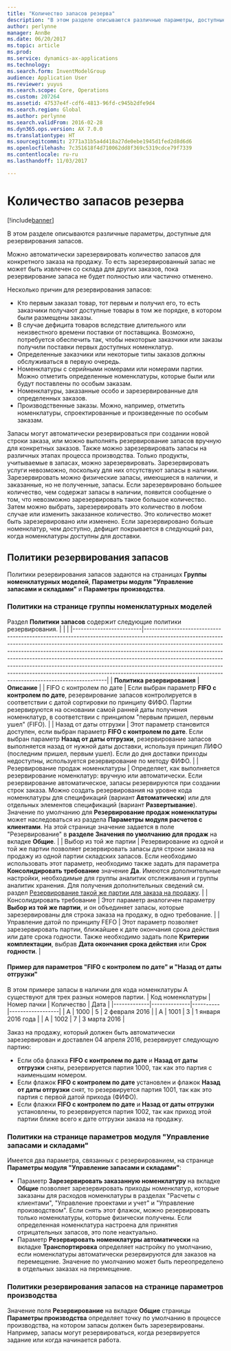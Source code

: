 ```yaml
---
title: "Количество запасов резерва"
description: "В этом разделе описываются различные параметры, доступные для резервирования запасов."
author: perlynne
manager: AnnBe
ms.date: 06/20/2017
ms.topic: article
ms.prod: 
ms.service: dynamics-ax-applications
ms.technology: 
ms.search.form: InventModelGroup
audience: Application User
ms.reviewer: yuyus
ms.search.scope: Core, Operations
ms.custom: 207264
ms.assetid: 47537e4f-cdf6-4813-96fd-c945b2dfe9d4
ms.search.region: Global
ms.author: perlynne
ms.search.validFrom: 2016-02-28
ms.dyn365.ops.version: AX 7.0.0
ms.translationtype: HT
ms.sourcegitcommit: 2771a31b5a4d418a27de0ebe1945d1fed2d8d6d6
ms.openlocfilehash: 7c351618f4d710062dd8f369c5319cdce79f7339
ms.contentlocale: ru-ru
ms.lasthandoff: 11/03/2017

---
```


# <a name="reserve-inventory-quantities"></a>Количество запасов резерва

[!include[banner](../includes/banner.md)]


В этом разделе описываются различные параметры, доступные для резервирования запасов.

Можно автоматически зарезервировать количество запасов для конкретного заказа на продажу. То есть зарезервированный запас не может быть извлечен со склада для других заказов, пока резервирование запаса не будет полностью или частично отменено.

Несколько причин для резервирования запасов:
-   Кто первым заказал товар, тот первым и получил его, то есть заказчики получают доступные товары в том же порядке, в котором были размещены заказы.
-   В случае дефицита товаров вследствие длительного или неизвестного времени поставки от поставщика. Возможно, потребуется обеспечить так, чтобы некоторые заказчики или заказы получили поставки первых доступных номенклатур.
-   Определенные заказчики или некоторые типы заказов должны обслуживаться в первую очередь.
-   Номенклатуры с серийными номерами или номерами партии. Можно отметить определенные номенклатуры, которые были или будут поставлены по особым заказам.
-   Номенклатуры, заказанные особо и зарезервированные для определенных заказов.
-   Производственные заказы. Можно, например, отметить номенклатуры, спроектированные и произведенные по особым заказам.

Запасы могут автоматически резервироваться при создании новой строки заказа, или можно выполнять резервирование запасов вручную для конкретных заказов. Также можно зарезервировать запасы на различных этапах процесса производства. Только продукты, учитываемые в запасах, можно зарезервировать. Зарезервировать услуги невозможно, поскольку для них отсутствуют запасы в наличии. Зарезервировать можно физические запасы, имеющиеся в наличии, и заказанные, но не полученные, запасы. Если зарезервировано большее количество, чем содержат запасы в наличии, появится сообщение о том, что невозможно зарезервировать такое большое количество. Затем можно выбрать, зарезервировать это количество в любом случае или изменить заказанное количество. Это количество может быть зарезервировано или изменено. Если зарезервировано больше номенклатур, чем доступно, дефицит покрывается в следующий раз, когда номенклатуры доступны для доставки.

## <a name="inventory-reservation-policies"></a>Политики резервирования запасов
Политики резервирования запасов задаются на страницах **Группы номенклатурных моделей**, **Параметры модуля "Управление запасами и складами"** и **Параметры производства**.
### <a name="policies-on-the-item-model-groups-page"></a>Политики на странице группы номенклатурных моделей

Раздел **Политики запасов** содержит следующие политики резервирования.
|                         |                                                                                                                                                                                                                                                                                                                                                                                                                                                                                                                                                    |
|-------------------------|----------------------------------------------------------------------------------------------------------------------------------------------------------------------------------------------------------------------------------------------------------------------------------------------------------------------------------------------------------------------------------------------------------------------------------------------------------------------------------------------------------------------------------------------------|
| **Политика резервирования**  | **Описание**                                                                                                                                                                                                                                                                                                                                                                                                                                                                                                                                    |
| FIFO с контролем по дате    | Если выбран параметр **FIFO с контролем по дате**, резервирование запасов контролируется в соответствии с датой сортировки по принципу ФИФО. Партии резервируются на основании самой ранней даты получения номенклатур, в соответствии с принципом "первым пришел, первым ушел" (FIFO).                                                                                                                                                                                                                                                                       |
| Назад от даты отгрузки | Этот параметр становится доступен, если выбран параметр **FIFO с контролем по дате**. Если выбран параметр **Назад от даты отгрузки**, резервирование запасов выполняется назад от нужной даты доставки, используя принцип ЛИФО (последним пришел, первым ушел). Если до дня доставки приходы недоступны, используется резервирование по методу ФИФО.                                                                                                                                                                                                           |
| Резервирование продаж номенклатуры  | Определяет, как выполняется резервирование номенклатур: вручную или автоматически. Если резервирование автоматическое, запасы резервируются при создании строк заказа. Можно создать резервирования на уровне кода номенклатуры для спецификаций (вариант **Автоматически**) или для отдельных элементов спецификаций (вариант **Развертывание**). Значение по умолчанию для **Резервирование продаж номенклатуры** может наследоваться из раздела **Параметры модуля расчетов с клиентами**. На этой странице значение задается в поле "Резервирование" в **разделе** **Значения по умолчанию для продаж** на вкладке **Общие**. |
| Выбор из той же партии    | Резервирование из одной и той же партии позволяет резервировать запасы для строки заказа на продажу из одной партии складских запасов. Если необходимо использовать этот параметр, необходимо также задать для параметра **Консолидировать требование** значение **Да**. Имеются дополнительные настройки, необходимые для группы аналитик отслеживания и группы аналитик хранения. Для получения дополнительных сведений см. раздел [Резервирование такой же партии для заказа на продажу](../sales-marketing/reserve-same-batch-sales-order.md).                                                          |
| Консолидировать требование | Этот параметр аналогичен параметру **Выбор из той же партии**, и он объединяет запасы, которые зарезервированы для строка заказа на продажу, в одно требование.                                                                                                                                                                                                                                                                                                                                                                                      |
| Управление датой по принципу FEFO    | Этот параметр позволяет зарезервировать партии, ближайшее к дате окончания срока действия или дате срока годности. Также необходимо задать поле **Критерии комплектации**, выбрав **Дата окончания срока действия** или **Срок годности**.                                                                                                                                                                                                                                                                                                                              |

#### <a name="example-for-fifo-date-controlled-and-backward-from-ship-date"></a>Пример для параметров "FIFO с контролем по дате" и "Назад от даты отгрузки"

В этом примере запасы в наличии для кода номенклатуры A существуют для трех разных номеров партии.
| Код номенклатуры | Номер пачки | Количество | Дата             |
|-------------|--------------|----------|------------------|
| А           | 1000         | 5        | 2 февраля 2016 |
| А           | 1001         | 3        | 1 января 2016 года  |
| А           | 1002         | 7        | 3 марта 2016    |

Заказ на продажу, который должен быть автоматически зарезервирован и доставлен 04 апреля 2016, резервирует следующую партию:
-   Если оба флажка **FIFO с контролем по дате** и **Назад от даты отгрузки** сняты, резервируется партия 1000, так как это партия с наименьшим номером.
-   Если флажок **FIFO с контролем по дате** установлен и флажок **Назад от даты отгрузки** снят, то резервируется партия 1001, так как это партия с первой датой прихода (ФИФО).
-   Если флажки **FIFO с контролем по дате** и **Назад от даты отгрузки** установлены, то резервируется партия 1002, так как приход этой партии ближе всего к дате отгрузки заказа на продажу.

### <a name="policies-on-the-inventory-and-warehouse-management-parameter-page"></a>Политики на странице параметров модуля "Управление запасами и складами"

Имеется два параметра, связанных с резервированием, на странице **Параметры модуля "Управление запасами и складами"**:
-   Параметр **Зарезервировать заказанную номенклатуру** на вкладке **Общие** позволяет зарезервировать приходы номенклатур, которые заказаны для расходов номенклатуры в разделах "Расчеты с клиентами", "Управление проектами и учет" и "Управление производством". Если снять этот флажок, можно резервировать только номенклатуры, которые физически получены. Если определенная номенклатура настроена для принятия отрицательных запасов, это поле неактуально.
-   Параметр **Резервировать номенклатуры автоматически** на вкладке **Транспортировка** определяет настройку по умолчанию, если номенклатуры автоматически резервируются для заказов на перемещение. Значение по умолчанию может быть переопределено в отдельных заказах на перемещение.

### <a name="inventory-reservation-policies-on-the-production-parameters-page"></a>Политики резервирования запасов на странице параметров производства

Значение поля **Резервирование** на вкладке **Общие** страницы **Параметры производства** определяет точку по умолчанию в процессе производства, на котором запасы должен быть зарезервированы. Например, запасы могут резервироваться, когда резервируется задание или когда начинается работа.

